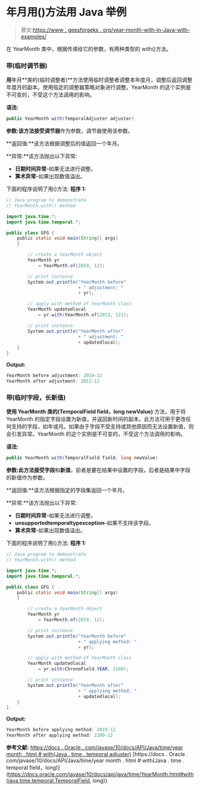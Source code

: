 # 年月用()方法用 Java 举例

> 原文:[https://www . geesforgeks . org/year-month-with-in-Java-with-examples/](https://www.geeksforgeeks.org/yearmonth-with-method-in-java-with-examples/)

在 YearMonth 类中，根据传递给它的参数，有两种类型的 with()方法。

### 带(临时调节器)

**用**年月**类的(临时调整者)**方法使用临时调整者调整本年度月，调整后返回调整年度月的副本。使用指定的调整器策略对象进行调整。YearMonth 的这个实例是不可变的，不受这个方法调用的影响。

**语法:**

```java
public YearMonth with(TemporalAdjuster adjuster)

```

**参数:**该方法接受**调节器**作为参数，调节器使用该参数。

**返回值:**该方法根据调整后的值返回一个年月。

**异常:**该方法抛出以下异常:

*   **日期时间异常**–如果无法进行调整。
*   **算术异常**–如果出现数值溢出。

下面的程序说明了用()方法:
**程序 1:**

```java
// Java program to demonstrate
// YearMonth.with() method

import java.time.*;
import java.time.temporal.*;

public class GFG {
    public static void main(String[] args)
    {

        // create a YearMonth object
        YearMonth yr
            = YearMonth.of(2019, 12);

        // print instance
        System.out.println("YearMonth before"
                           + " adjustment: "
                           + yr);

        // apply with method of YearMonth class
        YearMonth updatedlocal
            = yr.with(YearMonth.of(2012, 12));

        // print instance
        System.out.println("YearMonth after"
                           + " adjustment: "
                           + updatedlocal);
    }
}
```

**Output:**

```java
YearMonth before adjustment: 2019-12
YearMonth after adjustment: 2012-12

```

### 带(临时字段，长新值)

**使用 **YearMonth** 类的(TemporalField field，long newValue)** 方法，用于将 YearMonth 的指定字段设置为新值，并返回新时间的副本。此方法可用于更改任何支持的字段，如年或月。如果由于字段不受支持或其他原因而无法设置新值，则会引发异常。YearMonth 的这个实例是不可变的，不受这个方法调用的影响。

**语法:**

```java
public YearMonth with(TemporalField field, long newValue)

```

**参数:**此方法接受**字段**和**新值**，前者是要在结果中设置的字段，后者是结果中字段的新值作为参数。

**返回值:**该方法根据指定的字段集返回一个年月。

**异常:**该方法抛出以下异常:

*   **日期时间异常**–如果无法进行调整。
*   **unsupportedtemporaltypexception**–如果不支持该字段。
*   **算术异常**–如果出现数值溢出。

下面的程序说明了用()方法:
**程序 1:**

```java
// Java program to demonstrate
// YearMonth.with() method

import java.time.*;
import java.time.temporal.*;

public class GFG {
    public static void main(String[] args)
    {

        // create a YearMonth object
        YearMonth yr
            = YearMonth.of(2019, 12);

        // print instance
        System.out.println("YearMonth before"
                           + " applying method: "
                           + yr);

        // apply with method of YearMonth class
        YearMonth updatedlocal
            = yr.with(ChronoField.YEAR, 2100);

        // print instance
        System.out.println("YearMonth after"
                           + " applying method: "
                           + updatedlocal);
    }
}
```

**Output:**

```java
YearMonth before applying method: 2019-12
YearMonth after applying method: 2100-12

```

**参考文献:**
[https://docs . Oracle . com/javase/10/docs/API/Java/time/year month . html # with(Java . time . temporal adjuster)](https://docs.oracle.com/javase/10/docs/api/java/time/YearMonth.html#with(java.time.temporal.TemporalAdjuster))
[https://docs . Oracle . com/javase/10/docs/API/Java/time/year month . html # with(Java . time . temporal field，long)](https://docs.oracle.com/javase/10/docs/api/java/time/YearMonth.html#with(java.time.temporal.TemporalField, long))